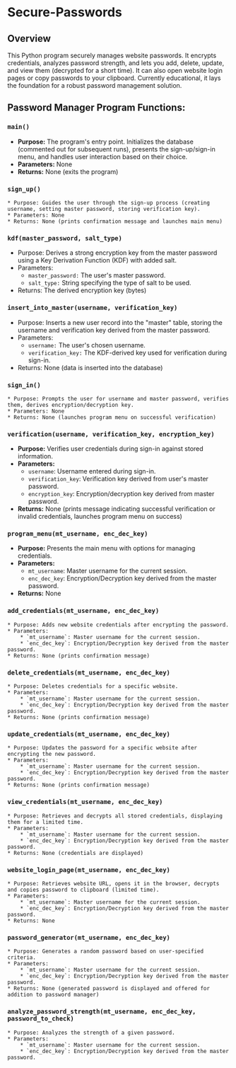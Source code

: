 # Secure-Passwords

## Overview
This Python program securely manages website passwords. It encrypts credentials, analyzes password strength, and lets you add, delete, update, and view them (decrypted for a short time). It can also open website login pages or copy passwords to your clipboard. Currently educational, it lays the foundation for a robust password management solution. 

## Password Manager Program Functions:

### `main()`

- **Purpose:** The program's entry point. Initializes the database (commented out for subsequent runs), presents the sign-up/sign-in menu, and handles user interaction based on their choice.
- **Parameters:** None
- **Returns:** None (exits the program)

### `sign_up()`
    * Purpose: Guides the user through the sign-up process (creating username, setting master password, storing verification key).
    * Parameters: None
    * Returns: None (prints confirmation message and launches main menu)

### `kdf(master_password, salt_type)`
* Purpose: Derives a strong encryption key from the master password using a Key Derivation Function (KDF) with added salt.
* Parameters:
    * `master_password:` The user's master password.
    * `salt_type:` String specifying the type of salt to be used.
* Returns: The derived encryption key (bytes)

### `insert_into_master(username, verification_key)`
* Purpose: Inserts a new user record into the "master" table, storing the username and verification key derived from the master password.
* Parameters:
    * `username:` The user's chosen username.
    * `verification_key:` The KDF-derived key used for verification during sign-in.
* Returns: None (data is inserted into the database)

### `sign_in()`
    * Purpose: Prompts the user for username and master password, verifies them, derives encryption/decryption key.
    * Parameters: None
    * Returns: None (launches program menu on successful verification)


### `verification(username, verification_key, encryption_key)`
* **Purpose:** Verifies user credentials during sign-in against stored information.
* **Parameters:**
    * `username`: Username entered during sign-in.
    * `verification_key`: Verification key derived from user's master password.
    * `encryption_key`: Encryption/decryption key derived from master password.
* **Returns:** None (prints message indicating successful verification or invalid credentials, launches program menu on success)


### `program_menu(mt_username, enc_dec_key)`
* **Purpose:** Presents the main menu with options for managing credentials.
* **Parameters:**
    * `mt_username`: Master username for the current session.
    * `enc_dec_key`: Encryption/Decryption key derived from the master password.
* **Returns:** None

### `add_credentials(mt_username, enc_dec_key)`
    * Purpose: Adds new website credentials after encrypting the password.
    * Parameters:
        * `mt_username`: Master username for the current session.
        * `enc_dec_key`: Encryption/Decryption key derived from the master password.
    * Returns: None (prints confirmation message)

### `delete_credentials(mt_username, enc_dec_key)`
    * Purpose: Deletes credentials for a specific website.
    * Parameters:
        * `mt_username`: Master username for the current session.
        * `enc_dec_key`: Encryption/Decryption key derived from the master password.
    * Returns: None (prints confirmation message)

### `update_credentials(mt_username, enc_dec_key)`
    * Purpose: Updates the password for a specific website after encrypting the new password.
    * Parameters:
        * `mt_username`: Master username for the current session.
        * `enc_dec_key`: Encryption/Decryption key derived from the master password.
    * Returns: None (prints confirmation message)

### `view_credentials(mt_username, enc_dec_key)`
    * Purpose: Retrieves and decrypts all stored credentials, displaying them for a limited time.
    * Parameters:
        * `mt_username`: Master username for the current session.
        * `enc_dec_key`: Encryption/Decryption key derived from the master password.
    * Returns: None (credentials are displayed)

### `website_login_page(mt_username, enc_dec_key)`
    * Purpose: Retrieves website URL, opens it in the browser, decrypts and copies password to clipboard (limited time).
    * Parameters:
        * `mt_username`: Master username for the current session.
        * `enc_dec_key`: Encryption/Decryption key derived from the master password.
    * Returns: None

### `password_generator(mt_username, enc_dec_key)`
    * Purpose: Generates a random password based on user-specified criteria.
    * Parameters:
        * `mt_username`: Master username for the current session.
        * `enc_dec_key`: Encryption/Decryption key derived from the master password.
    * Returns: None (generated password is displayed and offered for addition to password manager)

### `analyze_password_strength(mt_username, enc_dec_key, password_to_check)`
    * Purpose: Analyzes the strength of a given password.
    * Parameters:
        * `mt_username`: Master username for the current session.
        * `enc_dec_key`: Encryption/Decryption key derived from the master password.

